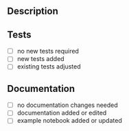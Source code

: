 <!--- Please add one of the following as a prefix to the pull request title: -->
<!--- DOC for documentation changes -->
<!--- MAINT for maintenance changes, e.g., build pipeline fixes -->
<!--- FIX for bug fixes -->
<!--- TEST for adding tests -->
<!--- FEAT for new features and enhancements (which implies that tests + doc changes are included) -->
<!--- Additionally, if your PR is not yet ready for review, create it as a "Draft" PR and prefix [DRAFT] -->

## Description
<!--- Provide a general summary of your changes. -->
<!--- Mention related issues, pull requests, or discussions with #<issue/PR/discussion ID>. -->
<!--- Tag people for whom this PR may be of interest using @<username>. -->

<!--- If you are considering making a contribution please open an issue first. -->
<!--- This can help in identifying if the contribution fits into the plans for PyRIT. -->
<!--- Maintainers may be aware of obstacles that aren't obvious, or clarify requirements, and thereby save you time. -->
<!--- Note that contributions require tests and documentation (if applicable). -->
<!--- See the section below and check the boxes that apply. -->

## Tests
<!--- Select all that apply by putting an x between the brackets: [x] -->
- [ ] no new tests required
- [ ] new tests added
- [ ] existing tests adjusted

## Documentation
<!--- Select all that apply by putting an x between the brackets: [x] -->
- [ ] no documentation changes needed
- [ ] documentation added or edited
- [ ] example notebook added or updated
